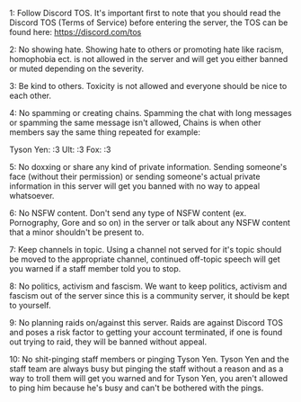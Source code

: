 1: Follow Discord TOS.
It's important first to note that you should read the Discord TOS (Terms of Service) before entering the server, the TOS can be found here:
https://discord.com/tos

2: No showing hate.
Showing hate to others or promoting hate like racism, homophobia ect. is not allowed in the server and will get you either banned or muted depending on the severity.

3: Be kind to others.
Toxicity is not allowed and everyone should be nice to each other.

4: No spamming or creating chains.
Spamming the chat with long messages or spamming the same message isn't allowed,
Chains is when other members say the same thing repeated for example:

Tyson Yen: :3
Ult: :3
Fox: :3

5: No doxxing or share any kind of private information.
Sending someone's face (without their permission) or sending someone's actual private information in this server will get you banned with no way to appeal whatsoever.

6: No NSFW content.
Don't send any type of NSFW content (ex. Pornography, Gore and so on) in the server or talk about any NSFW content that a minor shouldn't be present to.

7: Keep channels in topic.
Using a channel not served for it's topic should be moved to the appropriate channel, continued off-topic speech will get you warned if a staff member told you to stop.

8: No politics, activism and fascism.
We want to keep politics, activism and fascism out of the server since this is a
community server, it should be kept to yourself.

9: No planning raids on/against this server.
Raids are against Discord TOS and poses a risk factor to getting your account terminated, if one is found out trying to raid, they will be banned without appeal.

10: No shit-pinging staff members or pinging Tyson Yen.
Tyson Yen and the staff team are always busy but pinging the staff without a reason and as a way to troll them will get you warned and for Tyson Yen, you aren't allowed to ping him because he's busy and can't be bothered with the pings.
